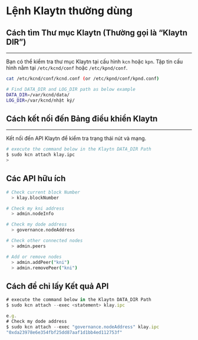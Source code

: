 # Lệnh Klaytn thường dùng

## Cách tìm Thư mục Klaytn (Thường gọi là “Klaytn DIR”)

---
Bạn có thể kiểm tra thư mục Klaytn tại cấu hình `kcn` hoặc `kpn`. Tập tin cấu hình nằm tại `/etc/kcnd/conf` hoặc `/etc/kpnd/conf`.

```bash
cat /etc/kcnd/conf/kcnd.conf (or /etc/kpnd/conf/kpnd.conf)

# Find DATA_DIR and LOG_DIR path as below example
DATA_DIR=/var/kcnd/data/
LOG_DIR=/var/kcnd/nhật ký/
```

## Cách kết nối đến Bảng điều khiển Klaytn

---
Kết nối đến API Klaytn để kiểm tra trạng thái nút và mạng.

```bash
# execute the command below in the Klaytn DATA_DIR Path
$ sudo kcn attach klay.ipc
> 
```

## Các API hữu ích

```bash
# Check current block Number
  > klay.blockNumber

# Check my kni address
  > admin.nodeInfo

# Check my dode address
  > governance.nodeAddress

# Check other connected nodes
  > admin.peers

# Add or remove nodes
  > admin.addPeer("kni")
  > admin.removePeer("kni")
```

## Cách để chỉ lấy Kết quả API

```jsx
# execute the command below in the Klaytn DATA_DIR Path
$ sudo kcn attach --exec <statement> klay.ipc

e.g.
# Check my dode address
$ sudo kcn attach --exec "governance.nodeAddress" klay.ipc
"0xda23978e6e354fbf25dd87aaf1d1bb4ed112753f"
```
